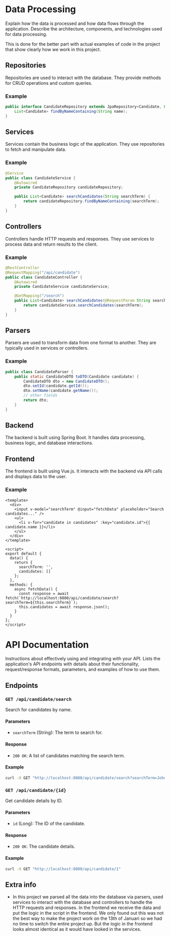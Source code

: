# Data Processing
Explain how the data is processed and how data flows through the application. Describe the architecture, components, and technologies used for data processing.

This is done for the better part with actual  examples of code in the project that show clearly how we work in this project.
## Repositories
Repositories are used to interact with the database. They provide methods for CRUD operations and custom queries.

### Example
```java
public interface CandidateRepository extends JpaRepository<Candidate, Long> {
    List<Candidate> findByNameContaining(String name);
}
```

## Services
Services contain the business logic of the application. They use repositories to fetch and manipulate data.

### Example
```java
@Service
public class CandidateService {
    @Autowired
    private CandidateRepository candidateRepository;

    public List<Candidate> searchCandidates(String searchTerm) {
        return candidateRepository.findByNameContaining(searchTerm);
    }
}
```

## Controllers
Controllers handle HTTP requests and responses. They use services to process data and return results to the client.

### Example
```java
@RestController
@RequestMapping("/api/candidate")
public class CandidateController {
    @Autowired
    private CandidateService candidateService;

    @GetMapping("/search")
    public List<Candidate> searchCandidates(@RequestParam String searchTerm) {
        return candidateService.searchCandidates(searchTerm);
    }
}
```

## Parsers
Parsers are used to transform data from one format to another. They are typically used in services or controllers.

### Example
```java
public class CandidateParser {
    public static CandidateDTO toDTO(Candidate candidate) {
        CandidateDTO dto = new CandidateDTO();
        dto.setId(candidate.getId());
        dto.setName(candidate.getName());
        // other fields
        return dto;
    }
}
```

## Backend
The backend is built using Spring Boot. It handles data processing, business logic, and database interactions.

## Frontend
The frontend is built using Vue.js. It interacts with the backend via API calls and displays data to the user.

### Example
```vue
<template>
  <div>
    <input v-model="searchTerm" @input="fetchData" placeholder="Search candidates..." />
    <ul>
      <li v-for="candidate in candidates" :key="candidate.id">{{ candidate.name }}</li>
    </ul>
  </div>
</template>

<script>
export default {
  data() {
    return {
      searchTerm: '',
      candidates: []
    };
  },
  methods: {
    async fetchData() {
      const response = await fetch(`http://localhost:8080/api/candidate/search?searchTerm=${this.searchTerm}`);
      this.candidates = await response.json();
    }
  }
};
</script>
```

# API Documentation
Instructions about effectively using and integrating with your API. Lists the application's API endpoints with details about their functionality, request/response formats, parameters, and examples of how to use them.

## Endpoints

### `GET /api/candidate/search`
Search for candidates by name.

#### Parameters
- `searchTerm` (String): The term to search for.

#### Response
- `200 OK`: A list of candidates matching the search term.

#### Example
```bash
curl -X GET "http://localhost:8080/api/candidate/search?searchTerm=John"
```

### `GET /api/candidate/{id}`
Get candidate details by ID.

#### Parameters
- `id` (Long): The ID of the candidate.

#### Response
- `200 OK`: The candidate details.

#### Example
```bash
curl -X GET "http://localhost:8080/api/candidate/1"
```
## Extra info
- In this project we parsed all the data into the database via parsers, used services to interact with the database and controllers to handle the HTTP requests and responses. In the frontend we receive the data and put the logic in the script in the frontend.
We only found out this was not the best way to make the project work on the 13th of Januari so we had no time to switch the entire project up. But the logic in the frontend looks almost identical as it would have looked in the services.
